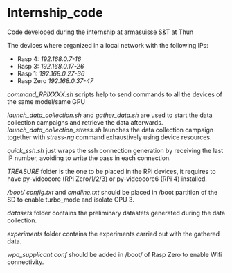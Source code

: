 # Internship_code
Code developed during the internship at armasuisse S&amp;T at Thun

The devices where organized in a local network with the following IPs:
- Rasp 4: *192.168.0.7-16*
- Rasp 3: *192.168.0.17-26* 
- Rasp 1: *192.168.0.27-36*
- Rasp Zero *192.168.0.37-47*

*command_RPiXXXX.sh* scripts help to send commands to all the devices of the same model/same GPU

*launch_data_collection.sh* and *gather_data.sh* are used to start the data collection campaigns and retrieve the data afterwards.
  *launch_data_collection_stress.sh* launches the data collection campaign together with *stress-ng* command exhaustively using device resources.

*quick_ssh.sh* just wraps the ssh connection generation by receiving the last IP number, avoiding to write the pass in each connection.

*TREASURE* folder is the one to be placed in the RPi devices, it requires to have py-videocore (RPi Zero/1/2/3) or py-videocore6 (RPi 4) installed.

*/boot/ config.txt* and *cmdline.txt* should be placed in /boot partition of the SD to enable turbo_mode and isolate CPU 3.

*datasets* folder contains the preliminary datastets generated during the data collection.

*experiments* folder contains the experiments carried out with the gathered data.

*wpa_supplicant.conf* should be added in /boot/ of Rasp Zero to enable Wifi connectivity.
